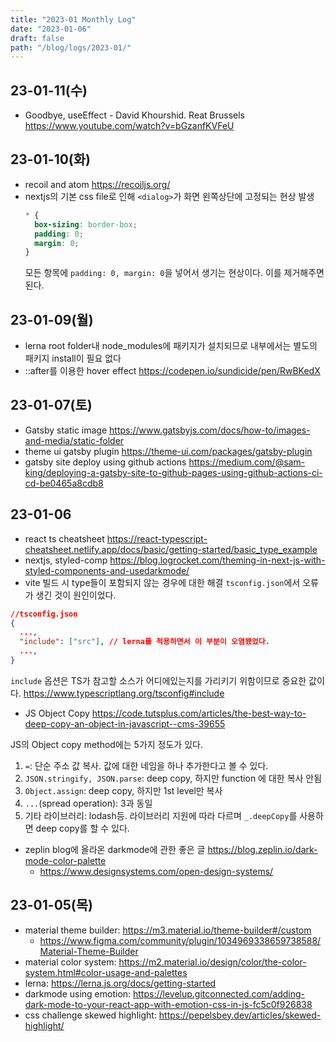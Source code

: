 ```yaml
---
title: "2023-01 Monthly Log"
date: "2023-01-06"
draft: false
path: "/blog/logs/2023-01/"
---
```


## 23-01-11(수)
* Goodbye, useEffect - David Khourshid. Reat Brussels https://www.youtube.com/watch?v=bGzanfKVFeU

## 23-01-10(화)
* recoil and atom https://recoiljs.org/
* nextjs의 기본 css file로 인해 `<dialog>`가 화면 왼쪽상단에 고정되는 현상 발생
  ```css
  * {
    box-sizing: border-box;
    padding: 0;
    margin: 0;
  }
  ```
  모든 항목에 `padding: 0, margin: 0`을 넣어서 생기는 현상이다. 이를 제거해주면 된다.

## 23-01-09(월)
* lerna
  root folder내 node_modules에 패키지가 설치되므로 내부에서는 별도의 패키지 install이 필요 없다
* ::after를 이용한 hover effect
  https://codepen.io/sundicide/pen/RwBKedX

## 23-01-07(토)
* Gatsby static image https://www.gatsbyjs.com/docs/how-to/images-and-media/static-folder
* theme ui gatsby plugin https://theme-ui.com/packages/gatsby-plugin
* gatsby site deploy using github actions https://medium.com/@sam-king/deploying-a-gatsby-site-to-github-pages-using-github-actions-ci-cd-be0465a8cdb8

## 23-01-06
* react ts cheatsheet https://react-typescript-cheatsheet.netlify.app/docs/basic/getting-started/basic_type_example
* nextjs, styled-comp https://blog.logrocket.com/theming-in-next-js-with-styled-components-and-usedarkmode/
* vite 빌드 시 type들이 포함되지 않는 경우에 대한 해결
`tsconfig.json`에서 오류가 생긴 것이 원인이었다.
```json
//tsconfig.json
{
  ...,
  "include": ["src"], // lerna를 적용하면서 이 부분이 오염됐었다.
  ...,
}
```
`include` 옵션은 TS가 참고할 소스가 어디에있는지를 가리키기 위함이므로 중요한 값이다. https://www.typescriptlang.org/tsconfig#include

* JS Object Copy
https://code.tutsplus.com/articles/the-best-way-to-deep-copy-an-object-in-javascript--cms-39655

JS의 Object copy method에는 5가지 정도가 있다.
1. `=`: 단순 주소 값 복사. 값에 대한 네임을 하나 추가한다고 볼 수 있다.
2. `JSON.stringify, JSON.parse`: deep copy, 하지만 function 에 대한 복사 안됨
3. `Object.assign`: deep copy, 하지만 1st level만 복사
4. `...`(spread operation): 3과 동일
5. 기타 라이브러리: lodash등. 라이브러리 지원에 따라 다르며 `_.deepCopy`를 사용하면 deep copy를 할 수 있다.

* zeplin blog에 올라온 darkmode에 관한 좋은 글 https://blog.zeplin.io/dark-mode-color-palette
  * https://www.designsystems.com/open-design-systems/

## 23-01-05(목)
* material theme builder: https://m3.material.io/theme-builder#/custom
  * https://www.figma.com/community/plugin/1034969338659738588/Material-Theme-Builder
* material color system: https://m2.material.io/design/color/the-color-system.html#color-usage-and-palettes
* lerna: https://lerna.js.org/docs/getting-started
* darkmode using emotion: https://levelup.gitconnected.com/adding-dark-mode-to-your-react-app-with-emotion-css-in-js-fc5c0f926838
* css challenge skewed highlight: https://pepelsbey.dev/articles/skewed-highlight/